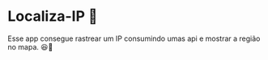 # Localiza-IP :construction: 

Esse app consegue rastrear um IP consumindo umas api e mostrar a região no mapa. :satisfied::triangular_flag_on_post:
